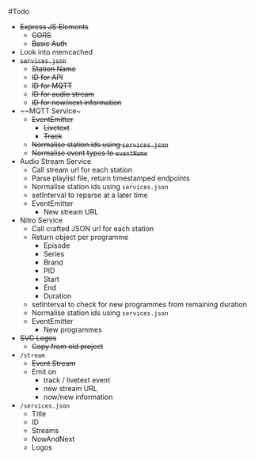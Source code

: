 #Todo

* ~~Express JS Elements~~
    * ~~CORS~~
    * ~~Basic Auth~~
* Look into memcached
* ~~`services.json`~~
    * ~~Station Name~~
    * ~~ID for API~~
    * ~~ID for MQTT~~
    * ~~ID for audio stream~~
    * ~~ID for now/next information~~
* ~~MQTT Service~
    * ~~EventEmitter~~
        * ~~Livetext~~
        * ~~Track~~
    * ~~Normalise station ids using `services.json`~~
    * ~~Normalise event types to `eventName`~~
* Audio Stream Service
    * Call stream url for each station
    * Parse playlist file, return timestamped endpoints
    * Normalise station ids using `services.json`
    * setInterval to reparse at a later time
    * EventEmitter
        * New stream URL
* Nitro Service
    * Call crafted JSON url for each station
    * Return object per programme
        * Episode
        * Series
        * Brand
        * PID
        * Start
        * End
        * Duration
    * setInterval to check for new programmes from remaining duration
    * Normalise station ids using `services.json`
    * EventEmitter
        * New programmes
* ~~SVG Logos~~
    * ~~Copy from old project~~
* `/stream`
    * ~~Event Stream~~
    * Emit on
        * track / livetext event
        * new stream URL
        * now/new information
* `/services.json`
    * Title
    * ID
    * Streams
    * NowAndNext
    * Logos
